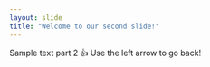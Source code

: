 ```yaml
---
layout: slide
title: "Welcome to our second slide!"
---
```

Sample text part 2 :+1:
Use the left arrow to go back!

